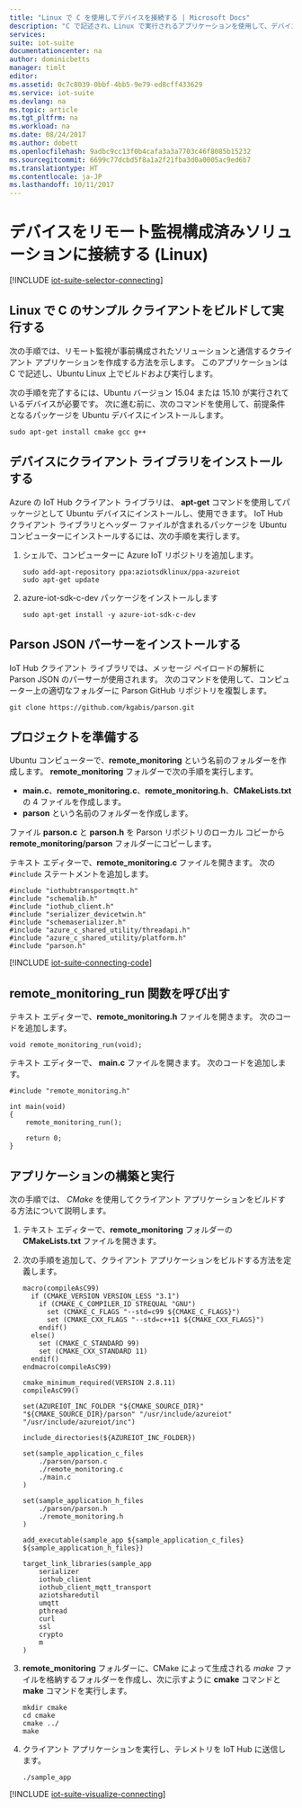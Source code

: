 ```yaml
---
title: "Linux で C を使用してデバイスを接続する | Microsoft Docs"
description: "C で記述され、Linux で実行されるアプリケーションを使用して、デバイスを Azure IoT Suite 構成済みリモート監視ソリューションに接続する方法について説明します。"
services: 
suite: iot-suite
documentationcenter: na
author: dominicbetts
manager: timlt
editor: 
ms.assetid: 0c7c8039-0bbf-4bb5-9e79-ed8cff433629
ms.service: iot-suite
ms.devlang: na
ms.topic: article
ms.tgt_pltfrm: na
ms.workload: na
ms.date: 08/24/2017
ms.author: dobett
ms.openlocfilehash: 9adbc9cc13f0b4cafa3a3a7703c46f8085b15232
ms.sourcegitcommit: 6699c77dcbd5f8a1a2f21fba3d0a0005ac9ed6b7
ms.translationtype: HT
ms.contentlocale: ja-JP
ms.lasthandoff: 10/11/2017
---
```

# <a name="connect-your-device-to-the-remote-monitoring-preconfigured-solution-linux"></a>デバイスをリモート監視構成済みソリューションに接続する (Linux)
[!INCLUDE [iot-suite-selector-connecting](../../includes/iot-suite-selector-connecting.md)]

## <a name="build-and-run-a-sample-c-client-linux"></a>Linux で C のサンプル クライアントをビルドして実行する
次の手順では、リモート監視が事前構成されたソリューションと通信するクライアント アプリケーションを作成する方法を示します。 このアプリケーションは C で記述し、Ubuntu Linux 上でビルドおよび実行します。

次の手順を完了するには、Ubuntu バージョン 15.04 または 15.10 が実行されているデバイスが必要です。 次に進む前に、次のコマンドを使用して、前提条件となるパッケージを Ubuntu デバイスにインストールします。

```
sudo apt-get install cmake gcc g++
```

## <a name="install-the-client-libraries-on-your-device"></a>デバイスにクライアント ライブラリをインストールする
Azure の IoT Hub クライアント ライブラリは、 **apt-get** コマンドを使用してパッケージとして Ubuntu デバイスにインストールし、使用できます。 IoT Hub クライアント ライブラリとヘッダー ファイルが含まれるパッケージを Ubuntu コンピューターにインストールするには、次の手順を実行します。

1. シェルで、コンピューターに Azure IoT リポジトリを追加します。
   
    ```
    sudo add-apt-repository ppa:aziotsdklinux/ppa-azureiot
    sudo apt-get update
    ```
2. azure-iot-sdk-c-dev パッケージをインストールします
   
    ```
    sudo apt-get install -y azure-iot-sdk-c-dev
    ```

## <a name="install-the-parson-json-parser"></a>Parson JSON パーサーをインストールする
IoT Hub クライアント ライブラリでは、メッセージ ペイロードの解析に Parson JSON のパーサーが使用されます。 次のコマンドを使用して、コンピューター上の適切なフォルダーに Parson GitHub リポジトリを複製します。

```
git clone https://github.com/kgabis/parson.git
```

## <a name="prepare-your-project"></a>プロジェクトを準備する
Ubuntu コンピューターで、**remote\_monitoring** という名前のフォルダーを作成します。 **remote\_monitoring** フォルダーで次の手順を実行します。

- **main.c**、**remote\_monitoring.c**、**remote\_monitoring.h**、**CMakeLists.txt** の 4 ファイルを作成します。
- **parson** という名前のフォルダーを作成します。

ファイル **parson.c** と **parson.h** を Parson リポジトリのローカル コピーから **remote\_monitoring/parson** フォルダーにコピーします。

テキスト エディターで、**remote\_monitoring.c** ファイルを開きます。 次の `#include` ステートメントを追加します。
   
```
#include "iothubtransportmqtt.h"
#include "schemalib.h"
#include "iothub_client.h"
#include "serializer_devicetwin.h"
#include "schemaserializer.h"
#include "azure_c_shared_utility/threadapi.h"
#include "azure_c_shared_utility/platform.h"
#include "parson.h"
```

[!INCLUDE [iot-suite-connecting-code](../../includes/iot-suite-connecting-code.md)]

## <a name="call-the-remotemonitoringrun-function"></a>remote\_monitoring\_run 関数を呼び出す
テキスト エディターで、**remote_monitoring.h** ファイルを開きます。 次のコードを追加します。

```
void remote_monitoring_run(void);
```

テキスト エディターで、 **main.c** ファイルを開きます。 次のコードを追加します。

```
#include "remote_monitoring.h"

int main(void)
{
    remote_monitoring_run();

    return 0;
}
```

## <a name="build-and-run-the-application"></a>アプリケーションの構築と実行
次の手順では、 *CMake* を使用してクライアント アプリケーションをビルドする方法について説明します。

1. テキスト エディターで、**remote_monitoring** フォルダーの **CMakeLists.txt** ファイルを開きます。

1. 次の手順を追加して、クライアント アプリケーションをビルドする方法を定義します。
   
    ```
    macro(compileAsC99)
      if (CMAKE_VERSION VERSION_LESS "3.1")
        if (CMAKE_C_COMPILER_ID STREQUAL "GNU")
          set (CMAKE_C_FLAGS "--std=c99 ${CMAKE_C_FLAGS}")
          set (CMAKE_CXX_FLAGS "--std=c++11 ${CMAKE_CXX_FLAGS}")
        endif()
      else()
        set (CMAKE_C_STANDARD 99)
        set (CMAKE_CXX_STANDARD 11)
      endif()
    endmacro(compileAsC99)

    cmake_minimum_required(VERSION 2.8.11)
    compileAsC99()

    set(AZUREIOT_INC_FOLDER "${CMAKE_SOURCE_DIR}" "${CMAKE_SOURCE_DIR}/parson" "/usr/include/azureiot" "/usr/include/azureiot/inc")

    include_directories(${AZUREIOT_INC_FOLDER})

    set(sample_application_c_files
        ./parson/parson.c
        ./remote_monitoring.c
        ./main.c
    )

    set(sample_application_h_files
        ./parson/parson.h
        ./remote_monitoring.h
    )

    add_executable(sample_app ${sample_application_c_files} ${sample_application_h_files})

    target_link_libraries(sample_app
        serializer
        iothub_client
        iothub_client_mqtt_transport
        aziotsharedutil
        umqtt
        pthread
        curl
        ssl
        crypto
        m
    )
    ```
1. **remote_monitoring** フォルダーに、CMake によって生成される *make* ファイルを格納するフォルダーを作成し、次に示すように **cmake** コマンドと **make** コマンドを実行します。
   
    ```
    mkdir cmake
    cd cmake
    cmake ../
    make
    ```

1. クライアント アプリケーションを実行し、テレメトリを IoT Hub に送信します。
   
    ```
    ./sample_app
    ```

[!INCLUDE [iot-suite-visualize-connecting](../../includes/iot-suite-visualize-connecting.md)]

